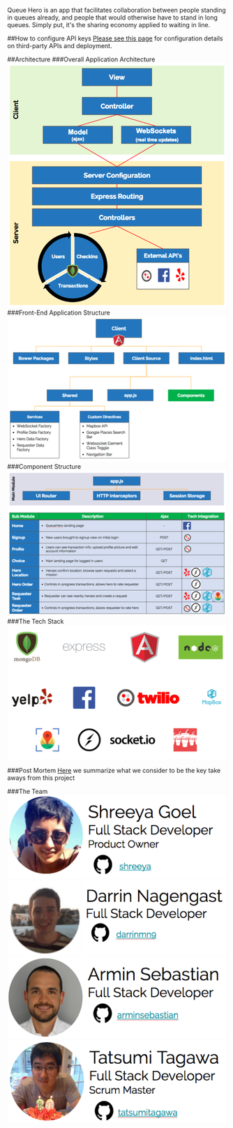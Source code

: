 
Queue Hero is an app that facilitates collaboration between people standing in queues already, and people that would otherwise have to stand in long queues. Simply put, it's the sharing economy applied to waiting in line.

##How to configure API keys
[Please see this page](resources/api_keys.md) for configuration details on third-party APIs and deployment.

##Architecture
###Overall Application Architecture
![overall-application-structure](resources/overall-application-structure.png)
###Front-End Application Structure
![front-end-structure](resources/front-end-application-structure.png)
###Component Structure
![component-structure](resources/component-structure.png)
###The Tech Stack
![tech-stack](resources/tech-stack.png)

###Post Mortem
[Here](resources/Post-Mortem.md) we summarize what we consider to be the key take aways from this project

###The Team
[![shreeya-goel](resources/shreeya-goel.png)](https://github.com/shreeya)
[![darrin-nagengast](resources/darrin-nagengast.png)](https://github.com/darrinmn9)
[![armin-sebastian](resources/armin-sebastian.png)](https://github.com/arminsebastian)
[![tatsumi-tagawa](resources/tatsumi-tagawa.png)](https://github.com/tatsumitagawa)
